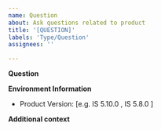 ```yaml
---
name: Question
about: Ask questions related to product
title: '[QUESTION]'
labels: 'Type/Question'
assignees: ''

---
```


**Question**
<!-- A clear and concise description of the question. Ex. How can I [...] -->

**Environment Information** 
 - Product Version: [e.g. IS 5.10.0 , IS 5.8.0 ]
 
 **Additional context**
 <!-- Add any other context or screenshots about the question here. -->
